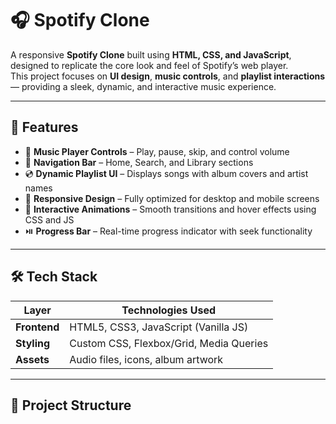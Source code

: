 # 🎧 Spotify Clone

A responsive **Spotify Clone** built using **HTML, CSS, and JavaScript**, designed to replicate the core look and feel of Spotify’s web player.  
This project focuses on **UI design**, **music controls**, and **playlist interactions** — providing a sleek, dynamic, and interactive music experience.

---

## 🚀 Features

- 🎵 **Music Player Controls** – Play, pause, skip, and control volume  
- 🧭 **Navigation Bar** – Home, Search, and Library sections  
- 💿 **Dynamic Playlist UI** – Displays songs with album covers and artist names  
- 📱 **Responsive Design** – Fully optimized for desktop and mobile screens  
- 🔁 **Interactive Animations** – Smooth transitions and hover effects using CSS and JS  
- ⏯️ **Progress Bar** – Real-time progress indicator with seek functionality  

---

## 🛠️ Tech Stack

| Layer | Technologies Used |
|-------|--------------------|
| **Frontend** | HTML5, CSS3, JavaScript (Vanilla JS) |
| **Styling** | Custom CSS, Flexbox/Grid, Media Queries |
| **Assets** | Audio files, icons, album artwork |

---

## 📂 Project Structure

